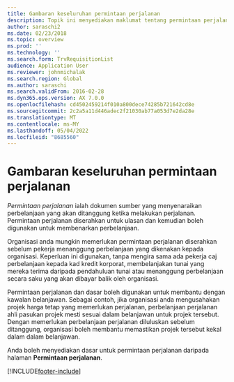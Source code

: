 ```yaml
---
title: Gambaran keseluruhan permintaan perjalanan
description: Topik ini menyediakan maklumat tentang permintaan perjalanan. Dokumen permintaan perjalanan merancang perbelanjaan perjalanan.
author: saraschi2
ms.date: 02/23/2018
ms.topic: overview
ms.prod: ''
ms.technology: ''
ms.search.form: TrvRequisitionList
audience: Application User
ms.reviewer: johnmichalak
ms.search.region: Global
ms.author: saraschi
ms.search.validFrom: 2016-02-28
ms.dyn365.ops.version: AX 7.0.0
ms.openlocfilehash: cd4502459214f010a800dece74285b721642cd8e
ms.sourcegitcommit: 2c2a5a11d446adec2f21030ab77a053d7e2da28e
ms.translationtype: MT
ms.contentlocale: ms-MY
ms.lasthandoff: 05/04/2022
ms.locfileid: "8685560"
---
```

# <a name="travel-requisitions-overview"></a>Gambaran keseluruhan permintaan perjalanan

*Permintaan perjalanan* ialah dokumen sumber yang menyenaraikan perbelanjaan yang akan ditanggung ketika melakukan perjalanan. Permintaan perjalanan diserahkan untuk ulasan dan kemudian boleh digunakan untuk membenarkan perbelanjaan.

Organisasi anda mungkin memerlukan permintaan perjalanan diserahkan sebelum pekerja menanggung perbelanjaan yang dikenakan kepada organisasi. Keperluan ini digunakan, tanpa mengira sama ada pekerja caj perbelanjaan kepada kad kredit korporat, membelanjakan tunai yang mereka terima daripada pendahuluan tunai atau menanggung perbelanjaan secara saku yang akan dibayar balik oleh organisasi.

Permintaan perjalanan dan dasar boleh digunakan untuk membantu dengan kawalan belanjawan. Sebagai contoh, jika organisasi anda mengusahakan projek harga tetap yang memerlukan perjalanan, perbelanjaan perjalanan ahli pasukan projek mesti sesuai dalam belanjawan untuk projek tersebut. Dengan memerlukan perbelanjaan perjalanan diluluskan sebelum ditanggung, organisasi boleh membantu memastikan projek tersebut kekal dalam dalam belanjawan.

Anda boleh menyediakan dasar untuk permintaan perjalanan daripada halaman **Permintaan perjalanan**.


[!INCLUDE[footer-include](../includes/footer-banner.md)]